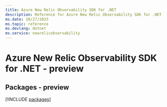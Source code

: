 ```yaml
---
title: Azure New Relic Observability SDK for .NET
description: Reference for Azure New Relic Observability SDK for .NET
ms.date: 10/27/2023
ms.topic: reference
ms.devlang: dotnet
ms.service: newrelicobservability
---
```

# Azure New Relic Observability SDK for .NET - preview
## Packages - preview
[!INCLUDE [packages](new-relic-observability-index.md)]
